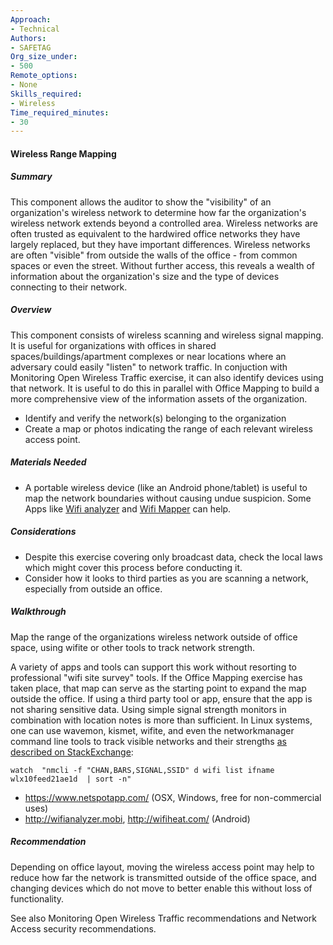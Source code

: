 ```yaml
---
Approach:
- Technical
Authors:
- SAFETAG
Org_size_under:
- 500
Remote_options:
- None
Skills_required:
- Wireless
Time_required_minutes:
- 30
---
```


#### Wireless Range Mapping

##### Summary
This component allows the auditor to show the "visibility" of an organization's wireless network to determine how far the organization's wireless network extends beyond a controlled area. Wireless networks are often trusted as equivalent to the hardwired office networks they have largely replaced, but they have important differences. Wireless networks are often "visible" from outside the walls of the office - from common spaces or even the street. Without further access, this reveals a wealth of information about the organization's size and the type of devices connecting to their network.

##### Overview
This component consists of wireless scanning and wireless signal mapping.  It is useful for organizations with offices in shared spaces/buildings/apartment complexes or near locations where an adversary could easily "listen" to network traffic. In conjuction with Monitoring Open Wireless Traffic exercise, it can also identify devices using that network. It is useful to do this in parallel with Office Mapping to build a more comprehensive view of the information assets of the organization.

* Identify and verify the network(s) belonging to the organization
* Create a map or photos indicating the range of each relevant wireless access point.

##### Materials Needed

* A portable wireless device (like an Android phone/tablet) is useful to map the network boundaries without causing undue suspicion. Some Apps like [Wifi analyzer](https://play.google.com/store/apps/details?id=cz.webprovider.wifianalyzer) and [Wifi Mapper](https://play.google.com/store/apps/details?id=com.osiris_mobile.wifimapper&hl=en) can help.

##### Considerations

* Despite this exercise covering only broadcast data, check the local laws which might cover this process before conducting it.
* Consider how it looks to third parties as you are scanning a network, especially from outside an office.

##### Walkthrough

Map the range of the organizations wireless network outside of office space, using wifite or other tools to track network strength.

A variety of apps and tools can support this work without resorting to professional "wifi site survey" tools. If the Office Mapping exercise has taken place, that map can serve as the starting point to expand the map outside the office. If using a third party tool or app, ensure that the app is not sharing sensitive data.  Using simple signal strength monitors in combination with location notes is more than sufficient. In Linux systems, one can use wavemon, kismet, wifite, and even the networkmanager command line tools to track visible networks and their strengths [as described on StackExchange](https://askubuntu.com/questions/237777/is-there-a-tool-like-wifi-analyzer-for-ubuntu):

```
watch  "nmcli -f "CHAN,BARS,SIGNAL,SSID" d wifi list ifname wlx10feed21ae1d  | sort -n"
```

* https://www.netspotapp.com/ (OSX, Windows, free for non-commercial uses)
* http://wifianalyzer.mobi,  http://wifiheat.com/ (Android)

##### Recommendation

Depending on office layout, moving the wireless access point may help to reduce how far the network is transmitted outside of the office space, and changing devices which do not move to better enable this without loss of functionality.

See also Monitoring Open Wireless Traffic recommendations and Network Access security recommendations.
